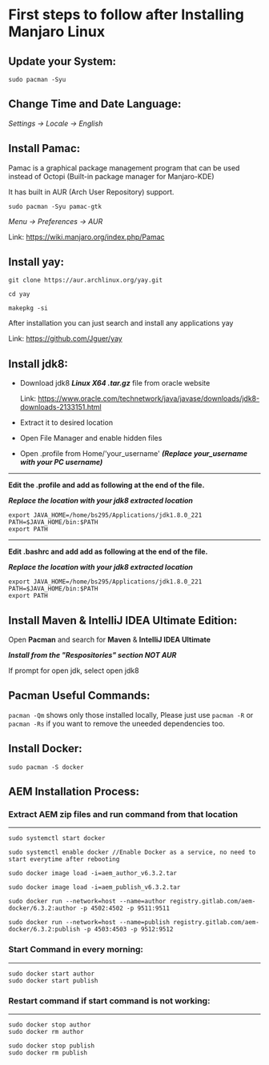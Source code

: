 # First steps to follow after Installing Manjaro Linux
## Update your System:

	sudo pacman -Syu
	
## Change Time and Date Language:
   *Settings -> Locale -> English*
   
## Install Pamac:
Pamac is a graphical package management program that can be used instead of Octopi (Built-in package manager for Manjaro-KDE)

It has built in AUR (Arch User Repository) support.

    sudo pacman -Syu pamac-gtk
	
*Menu -> Preferences -> AUR*
    
Link: https://wiki.manjaro.org/index.php/Pamac
	
## Install yay:
    
	git clone https://aur.archlinux.org/yay.git

	cd yay

	makepkg -si

After installation you can just search and install any applications
yay <Search Term>

Link: https://github.com/Jguer/yay

## Install jdk8:
* Download jdk8 ***Linux X64 .tar.gz*** file from oracle website 

	Link: https://www.oracle.com/technetwork/java/javase/downloads/jdk8-downloads-2133151.html

* Extract it to desired location
* Open File Manager and enable hidden files
* Open .profile from Home/'your_username' ***(Replace your_username with your PC username)***
---
**Edit the .profile and add as following at the end of the file.**

***Replace the location with your jdk8 extracted location***
    

	export JAVA_HOME=/home/bs295/Applications/jdk1.8.0_221
	PATH=$JAVA_HOME/bin:$PATH
	export PATH
    
---
**Edit .bashrc and add add as following at the end of the file.**

***Replace the location with your jdk8 extracted location***

	export JAVA_HOME=/home/bs295/Applications/jdk1.8.0_221
	PATH=$JAVA_HOME/bin:$PATH
	export PATH

## Install Maven & IntelliJ IDEA Ultimate Edition:
Open **Pacman** and search for **Maven** & **IntelliJ IDEA Ultimate**

***Install from the "Respositories" section NOT AUR***

If prompt for open jdk, select open jdk8

## Pacman Useful Commands:
`pacman -Qm` shows only those installed locally,
Please just use `pacman -R` or `pacman -Rs` if you want to remove the uneeded dependencies too.


## Install Docker:
	sudo pacman -S docker
	
## AEM Installation Process: 

### Extract AEM zip files and run command from that location
---

	sudo systemctl start docker

	sudo systemctl enable docker //Enable Docker as a service, no need to start everytime after rebooting

	sudo docker image load -i=aem_author_v6.3.2.tar

	sudo docker image load -i=aem_publish_v6.3.2.tar

	sudo docker run --network=host --name=author registry.gitlab.com/aem-docker/6.3.2:author -p 4502:4502 -p 9511:9511

	sudo docker run --network=host --name=publish registry.gitlab.com/aem-docker/6.3.2:publish -p 4503:4503 -p 9512:9512 


### Start Command in every morning:
---

	sudo docker start author
	sudo docker start publish


### Restart command if start command is not working:
---

	sudo docker stop author
	sudo docker rm author

	sudo docker stop publish
	sudo docker rm publish

